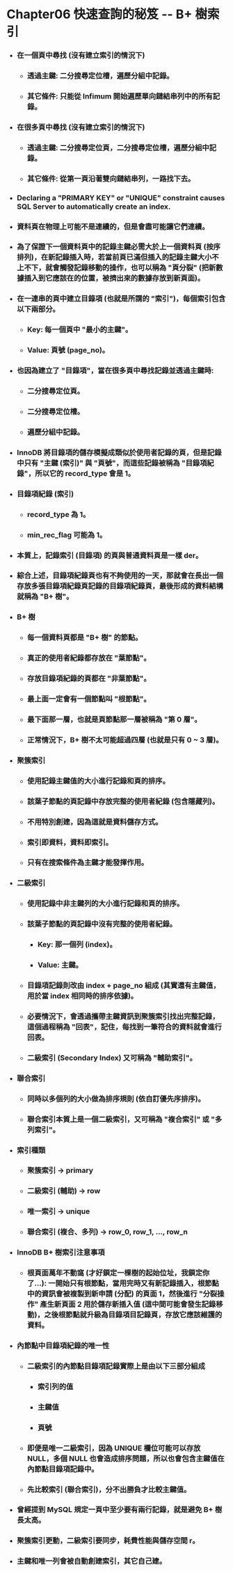 Chapter06 快速查詢的秘笈 -- B+ 樹索引
=====
* ### 在一個頁中尋找 (沒有建立索引的情況下)
    * ### 透過主鍵: 二分搜尋定位槽，遍歷分組中記錄。
    * ### 其它條件: 只能從 Infimum 開始遍歷單向鏈結串列中的所有記錄。
* ### 在很多頁中尋找 (沒有建立索引的情況下)
    * ### 透過主鍵: 二分搜尋定位頁，二分搜尋定位槽，遍歷分組中記錄。
    * ### 其它條件: 從第一頁沿著雙向鏈結串列，一路找下去。
* ### Declaring a "PRIMARY KEY" or "UNIQUE" constraint causes SQL Server to automatically create an index.
* ### 資料頁在物理上可能不是連續的，但是會盡可能讓它們連續。
* ### 為了保證下一個資料頁中的記錄主鍵必需大於上一個資料頁 (按序排列)，在新記錄插入時，若當前頁已滿但插入的記錄主鍵大小不上不下，就會觸發記錄移動的操作，也可以稱為 "頁分裂" (把新數據插入到它應該在的位置，被擠出來的數據存放到新頁面)。
* ### 在一連串的頁中建立目錄項 (也就是所謂的 "索引")，每個索引包含以下兩部分。
    * ### Key: 每一個頁中 "最小的主鍵"。
    * ### Value: 頁號 (page_no)。
* ### 也因為建立了 "目錄項"，當在很多頁中尋找記錄並透過主鍵時:
    * ### 二分搜尋定位頁。
    * ### 二分搜尋定位槽。
    * ### 遍歷分組中記錄。
* ### InnoDB 將目錄項的儲存模擬成類似於使用者記錄的頁，但是記錄中只有 "主鍵 (索引)" 與 "頁號"，而這些記錄被稱為 "目錄項紀錄"，所以它的 record_type 會是 1。
* ### 目錄項紀錄 (索引)
    * ### record_type 為 1。
    * ### min_rec_flag 可能為 1。
* ### 本質上，記錄索引 (目錄項) 的頁與普通資料頁是一樣 der。
* ### 綜合上述，目錄項紀錄頁也有不夠使用的一天，那就會在長出一個存放多張目錄項紀錄頁記錄的目錄項紀錄頁，最後形成的資料結構就稱為 "B+ 樹"。
* ### B+ 樹
    * ### 每一個資料頁都是 "B+ 樹" 的節點。
    * ### 真正的使用者紀錄都存放在 "葉節點"。
    * ### 存放目錄項紀錄的頁都在 "非葉節點"。
    * ### 最上面一定會有一個節點叫 "根節點"。
    * ### 最下面那一層，也就是頁節點那一層被稱為 "第 0 層"。
    * ### 正常情況下，B+ 樹不太可能超過四層 (也就是只有 0 ~ 3 層)。
* ### 聚簇索引
    * ### 使用記錄主鍵值的大小進行記錄和頁的排序。
    * ### 該葉子節點的頁記錄中存放完整的使用者紀錄 (包含隱藏列)。
    * ### 不用特別創建，因為這就是資料儲存方式。
    * ### 索引即資料，資料即索引。
    * ### 只有在搜索條件為主鍵才能發揮作用。
* ### 二級索引
    * ### 使用記錄中非主鍵列的大小進行記錄和頁的排序。
    * ### 該葉子節點的頁記錄中沒有完整的使用者紀錄。
        * ### Key: 那一個列 (index)。
        * ### Value: 主鍵。
    * ### 目錄項記錄則改由 index + page_no 組成 (其實還有主鍵值，用於當 index 相同時的排序依據)。
    * ### 必要情況下，會透過攜帶主鍵資訊到聚簇索引找出完整記錄，這個過程稱為 "回表"，記住，每找到一筆符合的資料就會進行回表。
    * ### 二級索引 (Secondary Index) 又可稱為 "輔助索引"。
* ### 聯合索引
    * ### 同時以多個列的大小做為排序規則 (依自訂優先序排序)。
    * ### 聯合索引本質上是一個二級索引，又可稱為 "複合索引" 或 "多列索引"。
* ### 索引種類
    * ### 聚簇索引 -> primary
    * ### 二級索引 (輔助) -> row
    * ### 唯一索引 -> unique
    * ### 聯合索引 (複合、多列) -> row_0, row_1, ..., row_n
* ### InnoDB B+ 樹索引注意事項
    * ### 根頁面萬年不動窩 (才好鎖定一棵樹的起始位址，我鎖定你了...): 一開始只有根節點，當用完時又有新記錄插入，根節點中的資訊會被複製到新申請 (分配) 的頁面 1，然後進行 "分裂操作" 產生新頁面 2 用於儲存新插入值 (這中間可能會發生記錄移動)，之後根節點就升級為目錄項目記錄頁，存放它應該維護的資料。
* ### 內節點中目錄項紀錄的唯一性
    * ### 二級索引的內節點目錄項記錄實際上是由以下三部分組成
        * ### 索引列的值
        * ### 主鍵值
        * ### 頁號
    * ### 即便是唯一二級索引，因為 UNIQUE 欄位可能可以存放 NULL，多個 NULL 也會造成排序問題，所以也會包含主鍵值在內節點目錄項記錄中。
    * ### 先比較索引 (聯合索引)，分不出勝負才比較主鍵值。
* ### 曾經提到 MySQL 規定一頁中至少要有兩行記錄，就是避免 B+ 樹長太高。
* ### 聚簇索引更動，二級索引要同步，耗費性能與儲存空間 r。
* ### 主鍵和唯一列會被自動創建索引，其它自己建。
<br />
